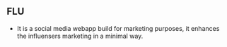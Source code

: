 ## FLU

- It is a social media webapp build for marketing purposes, it enhances the influensers marketing in a minimal way.
